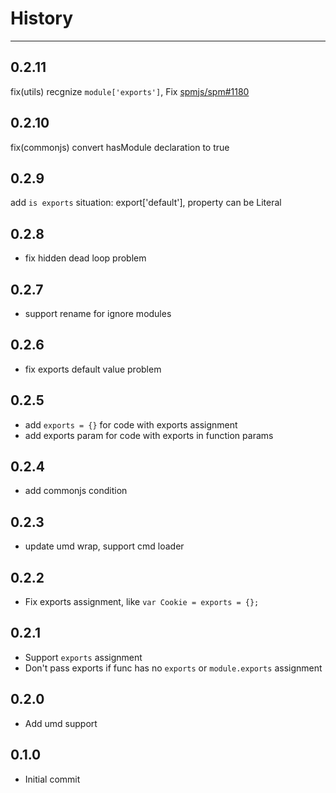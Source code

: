 # History

---

## 0.2.11

fix(utils) recgnize `module['exports']`, Fix [spmjs/spm#1180](https://github.com/spmjs/spm/issues/1180)

## 0.2.10

fix(commonjs) convert hasModule declaration to true

## 0.2.9

add `is exports` situation: export['default'], property can be Literal

## 0.2.8

* fix hidden dead loop problem

## 0.2.7

* support rename for ignore modules

## 0.2.6

* fix exports default value problem

## 0.2.5

* add `exports = {}` for code with exports assignment
* add exports param for code with exports in function params

## 0.2.4

* add commonjs condition

## 0.2.3

* update umd wrap, support cmd loader

## 0.2.2

* Fix exports assignment, like `var Cookie = exports = {};`

## 0.2.1

* Support `exports` assignment
* Don't pass exports if func has no `exports` or `module.exports` assignment

## 0.2.0

* Add umd support

## 0.1.0

* Initial commit
